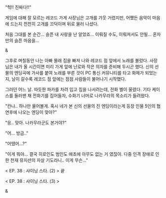 "헉!! 진짜다!!" 

게임에 대해 잘 모르는 레코드 가게 사장님은 고개를 갸웃 거렸지만, 어쨌든 음악이 마음에 드는지 천천히 고개를 끄덕이며 뒤로 물러 나셨다. 

처음 그대를 본 순간... 
슬픈 내 사랑을 난 알았죠... 
이뤄질 수도, 이뤄져서도 안될... 
혼자 만의 슬픈 마음을... 

& 

그후로 며칠동안 나는 아빠 몰래 집을 빠져 나와 레코드 점 앞에서 노래를 불렀다. 
사장님은 내가 올 시간이면 미리 가게 앞에 난로와 작은 의자를 준비해 두시곤 했다. 
신의 선물의 엔딩곡에 가사를 붙여 노래를 부른 것이 PC 통신 커뮤니티를 타고 화제가 되었는지, 날이 갈수록 레코드 점 앞에는 점점 사람들이 불어나기 시작했다. 

그러던 어느 날. 
따듯한 파카를 차려 입고 집을 나서려는데, 전화 벨이 울렸다. 
기타 케이스를 둘러맨 채 전화기를 집어들자, 수화기 너머로 나카무라의 목소리가 들려왔다. 

"칸나.. 하나만 물어볼게. 혹시 네가 본 신의 선물의 진 엔딩이라는게 등장 인물 5인의 협연후에 나오는 엔딩이 맞아?" 

"응.. 맞아. 나카무라군도 본거야?" 

"어... 방금.." 

"어땠어...?" 

"이게 뭐야... 결국 히로인도 범인도 애초에 아무도 없는 거 였잖아. 다중 인격 장애로 인한 천재 뮤지션의 자살 기도라니.. 이게 무슨..."

< EP. 38 : 샤이닝 스타. (2) > 끝

< EP. 38 : 샤이닝 스타. (3) >

& 